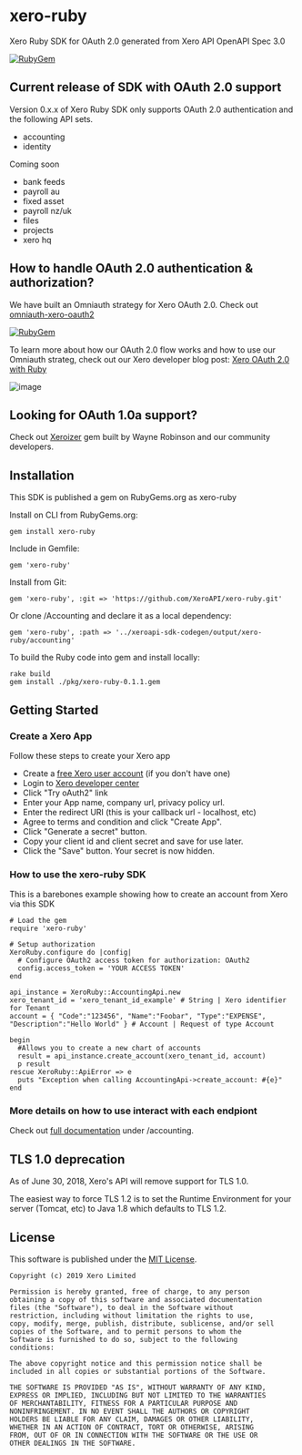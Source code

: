 # xero-ruby
Xero Ruby SDK for OAuth 2.0 generated from Xero API OpenAPI Spec 3.0

[![RubyGem](https://img.shields.io/badge/xero--ruby%20gem-v0.1.1-brightgreen)](https://rubygems.org/gems/xero-ruby)

## Current release of SDK with OAuth 2.0 support
Version 0.x.x of Xero Ruby SDK only supports OAuth 2.0 authentication and the following API sets.
* accounting
* identity

Coming soon
* bank feeds 
* payroll au
* fixed asset 
* payroll nz/uk
* files 
* projects
* xero hq

## How to handle OAuth 2.0 authentication & authorization?
We have built an Omniauth strategy for Xero OAuth 2.0. Check out [omniauth-xero-oauth2](https://github.com/XeroAPI/xero-oauth2-omniauth-strategy)

[![RubyGem](https://img.shields.io/badge/omniauth--xero--oauth2%20gem-v0.9.3-brightgreen)](https://rubygems.org/gems/omniauth-xero-oauth2)

To learn more about how our OAuth 2.0 flow works and how to use our Omniauth strateg, check out our Xero developer blog post: [Xero OAuth 2.0 with Ruby](https://devblog.xero.com/xero-oauth-2-with-ruby-313a6ea37989)

![image](https://user-images.githubusercontent.com/41350731/70225201-b2324080-17a2-11ea-8966-23efafa6df52.png)

## Looking for OAuth 1.0a support?
Check out [Xeroizer](https://github.com/waynerobinson/xeroizer) gem built by Wayne Robinson and our community developers.

## Installation
This SDK is published a gem on RubyGems.org as xero-ruby

Install on CLI from RubyGems.org:

```gem install xero-ruby```

Include in Gemfile:

```gem 'xero-ruby'```

Install from Git:

```gem 'xero-ruby', :git => 'https://github.com/XeroAPI/xero-ruby.git'```

Or clone /Accounting and declare it as a local dependency:

```gem 'xero-ruby', :path => '../xeroapi-sdk-codegen/output/xero-ruby/accounting'```

To build the Ruby code into gem and install locally:

```
rake build
gem install ./pkg/xero-ruby-0.1.1.gem
```

## Getting Started

### Create a Xero App
Follow these steps to create your Xero app

* Create a [free Xero user account](https://www.xero.com/us/signup/api/) (if you don't have one)
* Login to [Xero developer center](https://developer.xero.com/myapps)
* Click "Try oAuth2" link
* Enter your App name, company url, privacy policy url.
* Enter the redirect URI (this is your callback url - localhost, etc)
* Agree to terms and condition and click "Create App".
* Click "Generate a secret" button.
* Copy your client id and client secret and save for use later.
* Click the "Save" button. Your secret is now hidden.

### How to use the xero-ruby SDK
This is a barebones example showing how to create an account from Xero via this SDK

```
# Load the gem
require 'xero-ruby'

# Setup authorization
XeroRuby.configure do |config|
  # Configure OAuth2 access token for authorization: OAuth2
  config.access_token = 'YOUR ACCESS TOKEN'
end

api_instance = XeroRuby::AccountingApi.new
xero_tenant_id = 'xero_tenant_id_example' # String | Xero identifier for Tenant
account = { "Code":"123456", "Name":"Foobar", "Type":"EXPENSE", "Description":"Hello World" } # Account | Request of type Account

begin
  #Allows you to create a new chart of accounts
  result = api_instance.create_account(xero_tenant_id, account)
  p result
rescue XeroRuby::ApiError => e
  puts "Exception when calling AccountingApi->create_account: #{e}"
end
```

### More details on how to use interact with each endpiont 
Check out [full documentation](https://github.com/XeroAPI/xero-ruby/accounting) under /accounting.

## TLS 1.0 deprecation
As of June 30, 2018, Xero's API will remove support for TLS 1.0.  

The easiest way to force TLS 1.2 is to set the Runtime Environment for your server (Tomcat, etc) to Java 1.8 which defaults to TLS 1.2.


## License

This software is published under the [MIT License](http://en.wikipedia.org/wiki/MIT_License).

	Copyright (c) 2019 Xero Limited

	Permission is hereby granted, free of charge, to any person
	obtaining a copy of this software and associated documentation
	files (the "Software"), to deal in the Software without
	restriction, including without limitation the rights to use,
	copy, modify, merge, publish, distribute, sublicense, and/or sell
	copies of the Software, and to permit persons to whom the
	Software is furnished to do so, subject to the following
	conditions:

	The above copyright notice and this permission notice shall be
	included in all copies or substantial portions of the Software.

	THE SOFTWARE IS PROVIDED "AS IS", WITHOUT WARRANTY OF ANY KIND,
	EXPRESS OR IMPLIED, INCLUDING BUT NOT LIMITED TO THE WARRANTIES
	OF MERCHANTABILITY, FITNESS FOR A PARTICULAR PURPOSE AND
	NONINFRINGEMENT. IN NO EVENT SHALL THE AUTHORS OR COPYRIGHT
	HOLDERS BE LIABLE FOR ANY CLAIM, DAMAGES OR OTHER LIABILITY,
	WHETHER IN AN ACTION OF CONTRACT, TORT OR OTHERWISE, ARISING
	FROM, OUT OF OR IN CONNECTION WITH THE SOFTWARE OR THE USE OR
	OTHER DEALINGS IN THE SOFTWARE.

